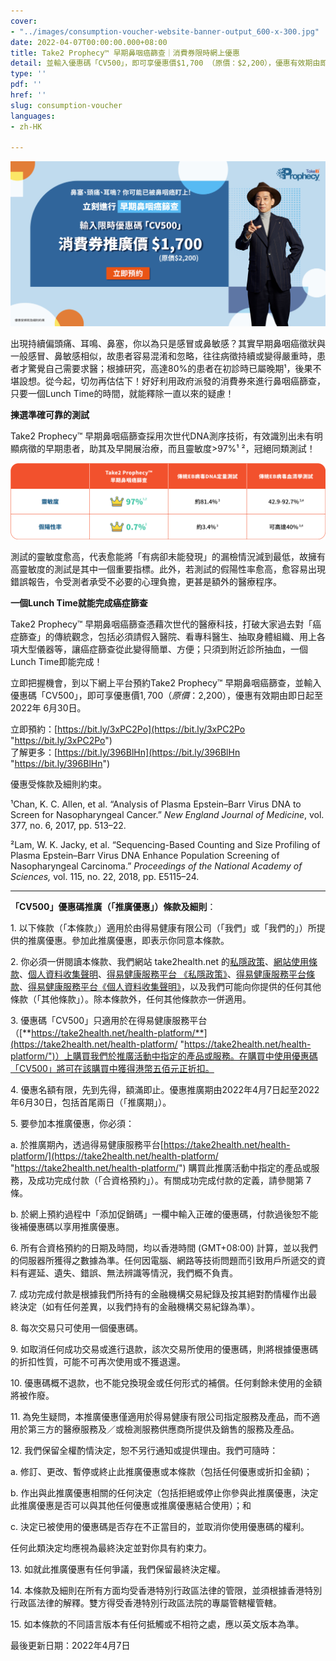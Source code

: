 ```yaml
---
cover:
- "../images/consumption-voucher-website-banner-output_600-x-300.jpg"
date: 2022-04-07T00:00:00.000+08:00
title: Take2 Prophecy™ 早期鼻咽癌篩查｜消費券限時網上優惠
detail: 並輸入優惠碼「CV500」，即可享優惠價$1,700 （原價：$2,200），優惠有效期由即日起至2022年 6月30日。
type: ''
pdf: ''
href: ''
slug: consumption-voucher
languages:
- zh-HK

---
```

![](../images/compressed-promotion.jpg)

出現持續偏頭痛、耳鳴、鼻塞，你以為只是感冒或鼻敏感？其實早期鼻咽癌徵狀與一般感冒、鼻敏感相似，故患者容易混淆和忽略，往往病徵持續或變得嚴重時，患者才驚覺自己需要求醫；根據研究，高達80%的患者在初診時已屬晚期¹，後果不堪設想。從今起，切勿再估估下！好好利用政府派發的消費券來進行鼻咽癌篩查，只要一個Lunch Time的時間，就能釋除一直以來的疑慮！

**揀選準確可靠的測試**

Take2 Prophecy™ 早期鼻咽癌篩查採用次世代DNA測序技術，有效識別出未有明顯病徵的早期患者，助其及早開展治療，而且靈敏度>97%¹ ²，冠絕同類測試！

![](../images/table-capscreen-chi.png)

測試的靈敏度愈高，代表愈能將「有病卻未能發現」的漏檢情況減到最低，故擁有高靈敏度的測試是其中一個重要指標。此外，若測試的假陽性率愈高，愈容易出現錯誤報告，令受測者承受不必要的心理負擔，更甚是額外的醫療程序。

**一個Lunch Time就能完成癌症篩查**

Take2 Prophecy™ 早期鼻咽癌篩查憑藉次世代的醫療科技，打破大家過去對「癌症篩查」的傳統觀念，包括必須請假入醫院、看專科醫生、抽取身體組織、用上各項大型儀器等，讓癌症篩查從此變得簡單、方便；只須到附近診所抽血，一個Lunch Time即能完成！

立即把握機會，到以下網上平台預約Take2 Prophecy™ 早期鼻咽癌篩查，並輸入優惠碼「CV500」，即可享優惠價$1,700 （原價：$2,200），優惠有效期由即日起至2022年 6月30日。

立即預約：[https://bit.ly/3xPC2Po](https://bit.ly/3xPC2Po "https://bit.ly/3xPC2Po")  
了解更多：[https://bit.ly/396BlHn](https://bit.ly/396BlHn "https://bit.ly/396BlHn")

優惠受條款及細則約束。

¹Chan, K. C. Allen, et al. “Analysis of Plasma Epstein–Barr Virus DNA to Screen for Nasopharyngeal Cancer.” _New England Journal of Medicine_, vol. 377, no. 6, 2017, pp. 513–22.

²Lam, W. K. Jacky, et al. “Sequencing-Based Counting and Size Profiling of Plasma Epstein–Barr Virus DNA Enhance Population Screening of Nasopharyngeal Carcinoma.” _Proceedings of the National Academy of Sciences,_ vol. 115, no. 22, 2018, pp. E5115–24.

***

**「CV500」優惠碼推廣（「推廣優惠」）條款及細則**：

1\. 以下條款（「本條款」）適用於由得易健康有限公司（「我們」或「我們的」）所提供的推廣優惠。參加此推廣優惠，即表示你同意本條款。

2\. 你必須一併閱讀本條款、我們網站 take2health.net 的[私隱政策](https://take2health.net/terms-and-conditions/%E7%A7%81%E9%9A%B1%E6%94%BF%E7%AD%96)、[網站使用條款](https://take2health.net/terms-and-conditions/%E7%B6%B2%E7%AB%99%E4%BD%BF%E7%94%A8%E6%A2%9D%E6%AC%BE)、[個人資料收集聲明](https://take2health.net/terms-and-conditions/%E5%80%8B%E4%BA%BA%E8%B3%87%E6%96%99%E6%94%B6%E9%9B%86%E8%81%B2%E6%98%8E)、[得易健康服務平台 《私隱政策》](https://take2health.net/health-platform/agreement/2)、[得易健康服務平台條款](https://take2health.net/health-platform/agreement/3)、[得易健康服務平台《個人資料收集聲明》](https://take2health.net/health-platform/agreement/1)，以及我們可能向你提供的任何其他條款（「其他條款」）。除本條款外，任何其他條款亦一併適用。

3\. 優惠碼「CV500」只適用於在得易健康服務平台（[**https://take2health.net/health-platform/**](https://take2health.net/health-platform/ "https://take2health.net/health-platform/")）上購買我們於推廣活動中指定的產品或服務。在購買中使用優惠碼「CV500」將可在該購買中獲得港幣五佰元正折扣。

4\. 優惠名額有限，先到先得，額滿即止。優惠推廣期由2022年4月7日起至2022年6月30日，包括首尾兩日（「推廣期」）。

5\. 要參加本推廣優惠，你必須：

a. 於推廣期內，透過得易健康服務平台[https://take2health.net/health-platform/](https://take2health.net/health-platform/ "https://take2health.net/health-platform/") 購買此推廣活動中指定的產品或服務，及成功完成付款（「合資格預約」）。有關成功完成付款的定義，請參閱第 7 條。

b. 於網上預約過程中「添加促銷碼」一欄中輸入正確的優惠碼，付款過後恕不能後補優惠碼以享用推廣優惠。

6\. 所有合資格預約的日期及時間，均以香港時間 (GMT+08:00) 計算，並以我們的伺服器所獲得之數據為準。任何因電腦、網路等技術問題而引致用戶所遞交的資料有遲延、遺失、錯誤、無法辨識等情況，我們概不負責。

7\. 成功完成付款是根據我們所持有的金融機構交易紀錄及按其絕對酌情權作出最終決定（如有任何差異，以我們持有的金融機構交易紀錄為準）。

8\. 每次交易只可使用一個優惠碼。

9\. 如取消任何成功交易或進行退款，該次交易所使用的優惠碼，則將根據優惠碼的折扣性質，可能不可再次使用或不獲退還。

10\. 優惠碼概不退款，也不能兌換現金或任何形式的補償。任何剩餘未使用的金額將被作廢。

11\. 為免生疑問，本推廣優惠僅適用於得易健康有限公司指定服務及產品，而不適用於第三方的醫療服務及／或檢測服務供應商所提供及銷售的服務及產品。

12\. 我們保留全權酌情決定，恕不另行通知或提供理由。我們可隨時：

a. 修訂、更改、暫停或終止此推廣優惠或本條款（包括任何優惠或折扣金額)；

b. 作出與此推廣優惠相關的任何決定（包括拒絕或停止你參與此推廣優惠，決定此推廣優惠是否可以與其他任何優惠或推廣優惠結合使用）；和

c. 決定已被使用的優惠碼是否存在不正當目的，並取消你使用優惠碼的權利。

任何此類決定均應視為最終決定並對你具有約束力。

13\. 如就此推廣優惠有任何爭議，我們保留最終決定權。

14\. 本條款及細則在所有方面均受香港特別行政區法律的管限，並須根據香港特別行政區法律的解釋。雙方得受香港特別行政區法院的專屬管轄權管轄。

15\. 如本條款的不同語言版本有任何抵觸或不相符之處，應以英文版本為準。

最後更新日期：2022年4月7日